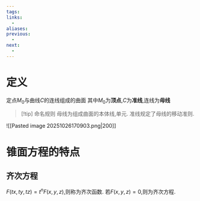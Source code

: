```yaml
---
tags:
links:
  - 
aliases:
previous:
  - 
next:
  -
---
```


# 定义
定点$M_{0}$与曲线$C$的连线组成的曲面
其中$M_{0}$为**顶点**,$C$为**准线**,连线为**母线**
>[!tip] 命名规则
>母线为组成曲面的本体线,单元.
>准线规定了母线的移动准则.

![[Pasted image 20251026170903.png|200]]


# 锥面方程的特点
## 齐次方程
$F(tx,ty,tz)=t^nF(x,y,z)$,则称为齐次函数.
若$F(x,y,z)=0$,则为齐次方程.


